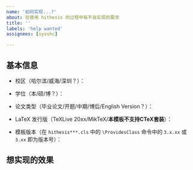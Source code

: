 ```yaml
---
name: '如何实现...?'
about: 在使用 hithesis 的过程中有不会实现的需求 
title: ''
labels: 'help wanted'
assignees: [syvshc]

---
```


## 基本信息

- 校区（哈尔滨/威海/深圳？）：

- 学位（本/硕/博？）：

- 论文类型（毕业论文/开题/中期/博后/English Version？）：

- LaTeX 发行版（TeXLive 20xx/MikTeX/**本模板不支持CTeX套装**）：

- 模板版本（在 `hithesis***.cls` 中的 `\ProvidesClass` 命令中的 `3.x.xx` 或 `3.xx` 即为版本号）：

## 想实现的效果

<!-- 在下面详细描述出你想实现的效果, 尽可能的考虑到是否有歧义,  -->
<!-- 如果条件允许可以使用图片编辑工具处理出想要的效果并截图粘贴上来 -->